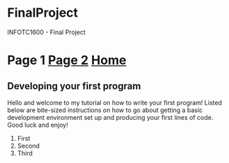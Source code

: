 # FinalProject
INFOTC1600 - Final Project
# Page 1 [Page 2](Page2.md) [Home](README.md)
## Developing your first program

Hello and welcome to my tutorial on how to write your first program! Listed below are bite-sized instructions on how to go about getting a basic development environment set up and producing your first lines of code. Good luck and enjoy!

1. First
2. Second
3. Third
